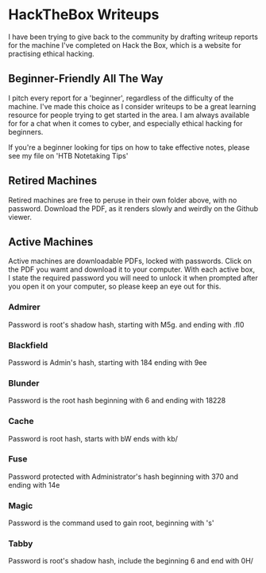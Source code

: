 # HackTheBox Writeups

I have been trying to give back to the community by drafting writeup reports for the machine I've completed on Hack the Box, which is a website for practising ethical hacking.

## Beginner-Friendly All The Way
I pitch every report for a 'beginner', regardless of the difficulty of the machine. I've made this choice as I consider writeups to be a great learning resource for people trying to get started in the area. I am always available for for a chat when it comes to cyber, and especially ethical hacking for beginners. 

If you're a beginner looking for tips on how to take effective notes, please see my file on 'HTB Notetaking Tips'

## Retired Machines
Retired machines are free to peruse in their own folder above, with no password. Download the PDF, as it renders slowly and weirdly on the Github viewer. 

## Active Machines
Active machines are downloadable PDFs, locked with passwords. Click on the PDF you wamt and download it to your computer. 
With each active box, I state the required password you will need to unlock it when prompted after you open it on your computer, so please keep an eye out for this. 

### Admirer
Password is root's shadow hash, starting with M5g. and ending with .fl0

### Blackfield
Password is Admin's hash, starting with 184 ending with 9ee

### Blunder
Password is the root hash beginning with $6$ and ending with 18228

### Cache
Password is root hash, starts with bW ends with kb/

### Fuse
Password protected with Administrator's hash beginning with 370 and ending with 14e

### Magic
Password is the command used to gain root, beginning with 's'

### Tabby
Password is root's shadow hash, include the beginning $6$ and end with 0H/
